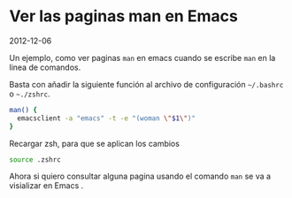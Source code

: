 # Ver las paginas man en Emacs

2012-12-06

Un ejemplo, como ver paginas `man` en emacs cuando se escribe `man` en la linea de comandos.

Basta con añadir la siguiente función al archivo de configuración `~/.bashrc` o `~./zshrc`.

~~~sh
man() {
  emacsclient -a "emacs" -t -e "(woman \"$1\")"
}
~~~

Recargar zsh, para que se aplican los cambios

~~~sh
source .zshrc
~~~

Ahora si quiero consultar alguna pagina usando el comando `man` se va a visializar en Emacs .

